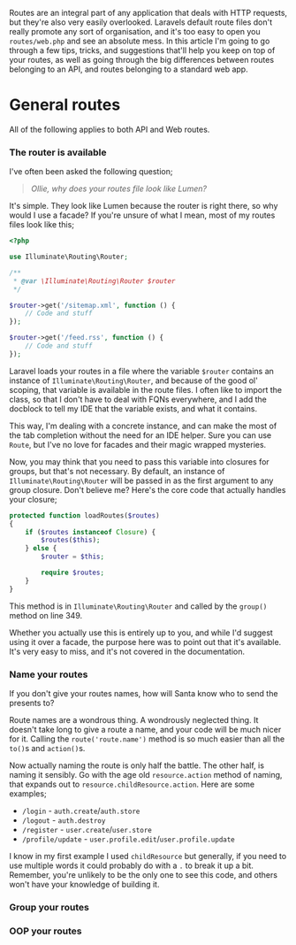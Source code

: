Routes are an integral part of any application that deals with HTTP requests, but they're also very easily overlooked. Laravels default route files don't really promote any sort of organisation, and it's too easy to open you `routes/web.php` and see an absolute mess. In this article I'm going to go through a few tips, tricks, and suggestions that'll help you keep on top of your routes, as well as going through the big differences between routes belonging to an API, and routes belonging to a standard web app.

# General routes
All of the following applies to both API and Web routes.

### The router is available
I've often been asked the following question;

> *Ollie, why does your routes file look like Lumen?*
 
It's simple. They look like Lumen because the router is right there, so why would I use a facade? If you're unsure of what I mean, most of my routes files look like this;

```php
<?php

use Illuminate\Routing\Router;

/**
 * @var \Illuminate\Routing\Router $router
 */

$router->get('/sitemap.xml', function () {
    // Code and stuff
});

$router->get('/feed.rss', function () {
    // Code and stuff
});
```

Laravel loads your routes in a file where the variable `$router` contains an instance of `Illuminate\Routing\Router`, and because of the good ol' scoping, that variable is available in the route files. I often like to import the class, so that I don't have to deal with FQNs everywhere, and I add the docblock to tell my IDE that the variable exists, and what it contains.

This way, I'm dealing with a concrete instance, and can make the most of the tab completion without the need for an IDE helper. Sure you can use `Route`, but I've no love for facades and their magic wrapped mysteries.

Now, you may think that you need to pass this variable into closures for groups, but that's not necessary. By default, an instance of `Illuminate\Routing\Router` will be passed in as the first argument to any group closure. Don't believe me? Here's the core code that actually handles your closure;

```php
protected function loadRoutes($routes)
{
    if ($routes instanceof Closure) {
        $routes($this);
    } else {
        $router = $this;

        require $routes;
    }
}
```

This method is in `Illuminate\Routing\Router` and called by the `group()` method on line 349.

Whether you actually use this is entirely up to you, and while I'd suggest using it over a facade, the purpose here was to point out that it's available. It's very easy to miss, and it's not covered in the documentation.

### Name your routes
If you don't give your routes names, how will Santa know who to send the presents to?

Route names are a wondrous thing. A wondrously neglected thing. It doesn't take long to give a route a name, and your code will be much nicer for it. Calling the `route('route.name')` method is so much easier than all the `to()`s and `action()`s.

Now actually naming the route is only half the battle. The other half, is naming it sensibly. Go with the age old `resource.action` method of naming, that expands out to `resource.childResource.action`. Here are some examples;

- `/login` - `auth.create`/`auth.store`
- `/logout` - `auth.destroy`
- `/register` - `user.create`/`user.store`
- `/profile/update` - `user.profile.edit`/`user.profile.update`

I know in my first example I used `childResource` but generally, if you need to use multiple words it could probably do with a `.` to break it up a bit. Remember, you're unlikely to be the only one to see this code, and others won't have your knowledge of building it.

### Group your routes

### OOP your routes